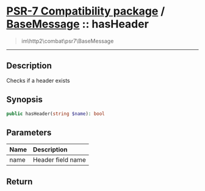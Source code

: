 # [PSR-7 Compatibility package](combat.md) / [BaseMessage](combat-BaseMessage.md) :: hasHeader
 > im\http2\combat\psr7\BaseMessage
____

## Description
Checks if a header exists

## Synopsis
```php
public hasHeader(string $name): bool
```

## Parameters
| Name | Description |
| :--- | :---------- |
| name | Header field name |

## Return

